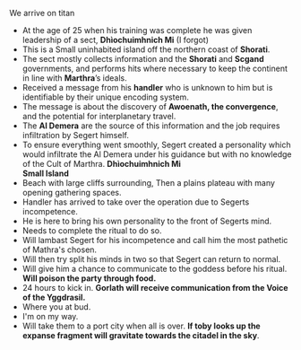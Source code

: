 We arrive on titan
 - At the age of 25 when his training was complete he was given leadership of a sect, **Dhìochuimhnich Mi** (I forgot)
- This is a Small uninhabited island off the northern coast of **Shorati**.
- The sect mostly collects information and the **Shorati** and **Scgand** governments, and performs hits where necessary to keep the continent in line with **Marthra**’s ideals.
- Received a message from his **handler** who is unknown to him but is identifiable by their unique encoding system.
- The message is about the discovery of **Awoenath, the convergence**, and the potential for interplanetary travel.
- The **Al Demera** are the source of this information and the job requires infiltration by Segert himself.
- To ensure everything went smoothly, Segert created a personality which would infiltrate the Al Demera under his guidance but with no knowledge of the Cult of Marthra. 
**Dhìochuimhnich Mi**  
**Small Island**
 - Beach with large cliffs surrounding, Then a plains plateau with many opening gathering spaces.
- Handler has arrived to take over the operation due to Segerts incompetence.
- He is here to bring his own personality to the front of Segerts mind.
- Needs to complete the ritual to do so.
- Will lambast Segert for his incompetence and call him the most pathetic of Mathra's chosen.
- Will then try split his minds in two so that Segert can return to normal.
- Will give him a chance to communicate to the goddess before his ritual. 
**Will poison the party through food.**
 - 24 hours to kick in. 
**Gorlath will receive communication from the Voice of the Yggdrasil.**
 - Where you at bud.
- I'm on my way.
- Will take them to a port city when all is over. 
**If toby looks up the expanse fragment will gravitate towards the citadel in the sky**.